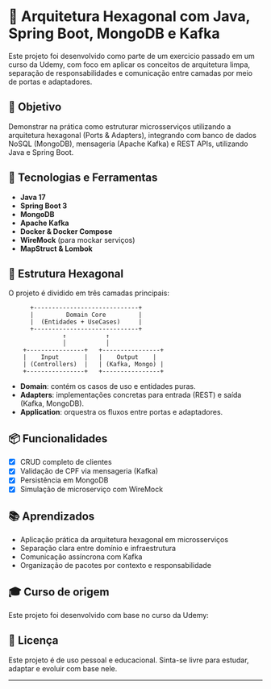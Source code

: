 # 🧱 Arquitetura Hexagonal com Java, Spring Boot, MongoDB e Kafka

Este projeto foi desenvolvido como parte de um exercicio passado em um curso da Udemy, com foco em aplicar os conceitos de arquitetura limpa, separação de responsabilidades e comunicação entre camadas por meio de portas e adaptadores.

## 🚀 Objetivo

Demonstrar na prática como estruturar microsserviços utilizando a arquitetura hexagonal (Ports & Adapters), integrando com banco de dados NoSQL (MongoDB), mensageria (Apache Kafka) e REST APIs, utilizando Java e Spring Boot.

## 🧩 Tecnologias e Ferramentas

- **Java 17**
- **Spring Boot 3**
- **MongoDB**
- **Apache Kafka**
- **Docker & Docker Compose**
- **WireMock** (para mockar serviços)
- **MapStruct & Lombok**

## 🧭 Estrutura Hexagonal

O projeto é dividido em três camadas principais:

          +-----------------------------+
          |         Domain Core         |
          |  (Entidades + UseCases)     |
          +-----------------------------+
                   ↑           ↑
                   │           │
        +----------------+   +----------------+
        |    Input       |   |    Output    |
        | (Controllers)  |   | (Kafka, Mongo) |
        +----------------+   +----------------+

- **Domain**: contém os casos de uso e entidades puras.
- **Adapters**: implementações concretas para entrada (REST) e saída (Kafka, MongoDB).
- **Application**: orquestra os fluxos entre portas e adaptadores.

## 📦 Funcionalidades

- [x] CRUD completo de clientes
- [x] Validação de CPF via mensageria (Kafka)
- [x] Persistência em MongoDB
- [x] Simulação de microserviço com WireMock

## 📚 Aprendizados

- Aplicação prática da arquitetura hexagonal em microsserviços
- Separação clara entre domínio e infraestrutura
- Comunicação assíncrona com Kafka
- Organização de pacotes por contexto e responsabilidade

## 🎓 Curso de origem

Este projeto foi desenvolvido com base no curso da Udemy:

## 📜 Licença

Este projeto é de uso pessoal e educacional. Sinta-se livre para estudar, adaptar e evoluir com base nele.

---

